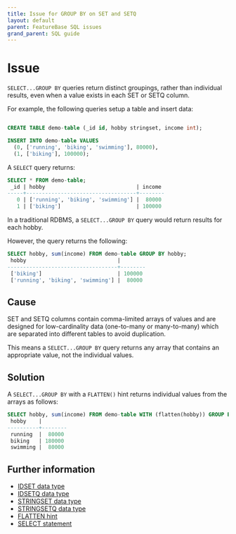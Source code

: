 ```yaml
---
title: Issue for GROUP BY on SET and SETQ
layout: default
parent: FeatureBase SQL issues
grand_parent: SQL guide
---
```

# Issue

`SELECT...GROUP BY` queries return distinct groupings, rather than individual results, even when a value exists in each SET or SETQ column.

For example, the following queries setup a table and insert data:

```sql

CREATE TABLE demo-table (_id id, hobby stringset, income int);

INSERT INTO demo-table VALUES
  (0, ['running', 'biking', 'swimming'], 80000),
  (1, ['biking'], 100000);
```

A `SELECT` query returns:

```sql
SELECT * FROM demo-table;
 _id | hobby                             | income
-----+-----------------------------------+--------
   0 | ['running', 'biking', 'swimming'] |  80000
   1 | ['biking']                        | 100000
```

In a traditional RDBMS, a `SELECT...GROUP BY` query would return results for each hobby.

However, the query returns the following:

```sql
SELECT hobby, sum(income) FROM demo-table GROUP BY hobby;
 hobby                             |        
-----------------------------------+--------
 ['biking']                        | 100000
 ['running', 'biking', 'swimming'] |  80000
```

## Cause

SET and SETQ columns contain comma-limited arrays of values and are designed for low-cardinality data (one-to-many or many-to-many) which are separated into different tables to avoid duplication.

This means a `SELECT...GROUP BY` query returns any array that contains an appropriate value, not the individual values.

## Solution

A `SELECT...GROUP BY` with a `FLATTEN()` hint returns individual values from the arrays as follows:

```sql
SELECT hobby, sum(income) FROM demo-table WITH (flatten(hobby)) GROUP BY hobby;
 hobby    |        
----------+--------
 running  |  80000
 biking   | 180000
 swimming |  80000
```

## Further information

* [IDSET data type](/docs/sql-guide/data-types/data-type-idset)
* [IDSETQ data type](/docs/sql-guide/data-types/data-type-idsetq)
* [STRINGSET data type](/docs/sql-guide/data-types/data-type-stringset)
* [STRINGSETQ data type](/docs/sql-guide/data-types/data-type-stringsetq)
* [FLATTEN hint](/docs/sql-guide/hints/hint-flatten)
* [SELECT statement](/docs/sql-guide/statements/statement-select)
